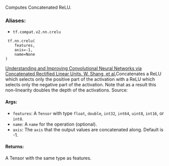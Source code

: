 
Computes Concatenated ReLU.
### Aliases:
- `tf.compat.v2.nn.crelu`

```
 tf.nn.crelu(
    features,
    axis=-1,
    name=None
)
```
[Understanding and Improving Convolutional Neural Networks via Concatenated Rectified Linear Units. W. Shang, et al.](https://arxiv.org/abs/1603.05201)Concatenates a ReLU which selects only the positive part of the activation with a ReLU which selects only the negative part of the activation. Note that as a result this non-linearity doubles the depth of the activations. Source: 

#### Args:
- `features`: A `Tensor` with type `float`, `double`, `int32`, `int64`, `uint8`, `int16`, or `int8`.
- `name`: A `name` for the operation (optional).
- `axis`: The `axis` that the output values are concatenated along. Default is -1.
#### Returns:

A Tensor with the same type as features.
